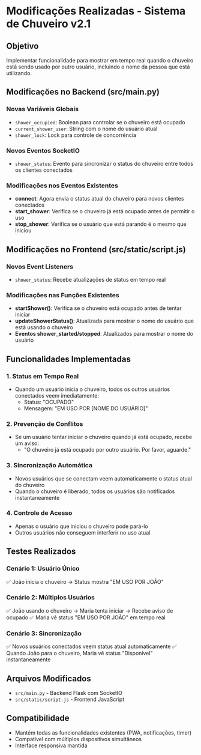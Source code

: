 # Modificações Realizadas - Sistema de Chuveiro v2.1

## Objetivo
Implementar funcionalidade para mostrar em tempo real quando o chuveiro está sendo usado por outro usuário, incluindo o nome da pessoa que está utilizando.

## Modificações no Backend (src/main.py)

### Novas Variáveis Globais
- `shower_occupied`: Boolean para controlar se o chuveiro está ocupado
- `current_shower_user`: String com o nome do usuário atual
- `shower_lock`: Lock para controle de concorrência

### Novos Eventos SocketIO
- `shower_status`: Evento para sincronizar o status do chuveiro entre todos os clientes conectados

### Modificações nos Eventos Existentes
- **connect**: Agora envia o status atual do chuveiro para novos clientes conectados
- **start_shower**: Verifica se o chuveiro já está ocupado antes de permitir o uso
- **stop_shower**: Verifica se o usuário que está parando é o mesmo que iniciou

## Modificações no Frontend (src/static/script.js)

### Novos Event Listeners
- `shower_status`: Recebe atualizações de status em tempo real

### Modificações nas Funções Existentes
- **startShower()**: Verifica se o chuveiro está ocupado antes de tentar iniciar
- **updateShowerStatus()**: Atualizada para mostrar o nome do usuário que está usando o chuveiro
- **Eventos shower_started/stopped**: Atualizados para mostrar o nome do usuário

## Funcionalidades Implementadas

### 1. Status em Tempo Real
- Quando um usuário inicia o chuveiro, todos os outros usuários conectados veem imediatamente:
  - Status: "OCUPADO"
  - Mensagem: "EM USO POR [NOME DO USUÁRIO]"

### 2. Prevenção de Conflitos
- Se um usuário tentar iniciar o chuveiro quando já está ocupado, recebe um aviso:
  - "O chuveiro já está ocupado por outro usuário. Por favor, aguarde."

### 3. Sincronização Automática
- Novos usuários que se conectam veem automaticamente o status atual do chuveiro
- Quando o chuveiro é liberado, todos os usuários são notificados instantaneamente

### 4. Controle de Acesso
- Apenas o usuário que iniciou o chuveiro pode pará-lo
- Outros usuários não conseguem interferir no uso atual

## Testes Realizados

### Cenário 1: Usuário Único
✅ João inicia o chuveiro → Status mostra "EM USO POR JOÃO"

### Cenário 2: Múltiplos Usuários
✅ João usando o chuveiro → Maria tenta iniciar → Recebe aviso de ocupado
✅ Maria vê status "EM USO POR JOÃO" em tempo real

### Cenário 3: Sincronização
✅ Novos usuários conectados veem status atual automaticamente
✅ Quando João para o chuveiro, Maria vê status "Disponível" instantaneamente

## Arquivos Modificados
- `src/main.py` - Backend Flask com SocketIO
- `src/static/script.js` - Frontend JavaScript

## Compatibilidade
- Mantém todas as funcionalidades existentes (PWA, notificações, timer)
- Compatível com múltiplos dispositivos simultâneos
- Interface responsiva mantida

